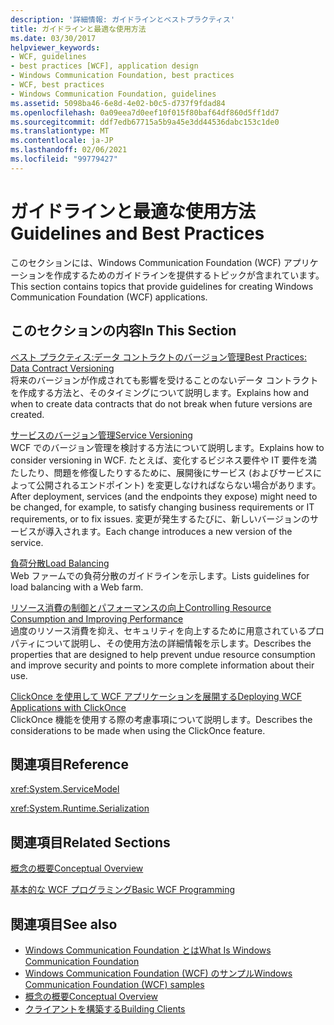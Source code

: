 ```yaml
---
description: '詳細情報: ガイドラインとベストプラクティス'
title: ガイドラインと最適な使用方法
ms.date: 03/30/2017
helpviewer_keywords:
- WCF, guidelines
- best practices [WCF], application design
- Windows Communication Foundation, best practices
- WCF, best practices
- Windows Communication Foundation, guidelines
ms.assetid: 5098ba46-6e8d-4e02-b0c5-d737f9fdad84
ms.openlocfilehash: 0a09eea7d0eef10f015f80baf64df860d5ff1dd7
ms.sourcegitcommit: ddf7edb67715a5b9a45e3dd44536dabc153c1de0
ms.translationtype: MT
ms.contentlocale: ja-JP
ms.lasthandoff: 02/06/2021
ms.locfileid: "99779427"
---
```

# <a name="guidelines-and-best-practices"></a><span data-ttu-id="97c2e-103">ガイドラインと最適な使用方法</span><span class="sxs-lookup"><span data-stu-id="97c2e-103">Guidelines and Best Practices</span></span>

<span data-ttu-id="97c2e-104">このセクションには、Windows Communication Foundation (WCF) アプリケーションを作成するためのガイドラインを提供するトピックが含まれています。</span><span class="sxs-lookup"><span data-stu-id="97c2e-104">This section contains topics that provide guidelines for creating Windows Communication Foundation (WCF) applications.</span></span>  
  
## <a name="in-this-section"></a><span data-ttu-id="97c2e-105">このセクションの内容</span><span class="sxs-lookup"><span data-stu-id="97c2e-105">In This Section</span></span>  

 [<span data-ttu-id="97c2e-106">ベスト プラクティス:データ コントラクトのバージョン管理</span><span class="sxs-lookup"><span data-stu-id="97c2e-106">Best Practices: Data Contract Versioning</span></span>](best-practices-data-contract-versioning.md)  
 <span data-ttu-id="97c2e-107">将来のバージョンが作成されても影響を受けることのないデータ コントラクトを作成する方法と、そのタイミングについて説明します。</span><span class="sxs-lookup"><span data-stu-id="97c2e-107">Explains how and when to create data contracts that do not break when future versions are created.</span></span>  
  
 [<span data-ttu-id="97c2e-108">サービスのバージョン管理</span><span class="sxs-lookup"><span data-stu-id="97c2e-108">Service Versioning</span></span>](service-versioning.md)  
 <span data-ttu-id="97c2e-109">WCF でのバージョン管理を検討する方法について説明します。</span><span class="sxs-lookup"><span data-stu-id="97c2e-109">Explains how to consider versioning in WCF.</span></span> <span data-ttu-id="97c2e-110">たとえば、変化するビジネス要件や IT 要件を満たしたり、問題を修復したりするために、展開後にサービス (およびサービスによって公開されるエンドポイント) を変更しなければならない場合があります。</span><span class="sxs-lookup"><span data-stu-id="97c2e-110">After deployment, services (and the endpoints they expose) might need to be changed, for example, to satisfy changing business requirements or IT requirements, or to fix issues.</span></span> <span data-ttu-id="97c2e-111">変更が発生するたびに、新しいバージョンのサービスが導入されます。</span><span class="sxs-lookup"><span data-stu-id="97c2e-111">Each change introduces a new version of the service.</span></span>  
  
 [<span data-ttu-id="97c2e-112">負荷分散</span><span class="sxs-lookup"><span data-stu-id="97c2e-112">Load Balancing</span></span>](load-balancing.md)  
 <span data-ttu-id="97c2e-113">Web ファームでの負荷分散のガイドラインを示します。</span><span class="sxs-lookup"><span data-stu-id="97c2e-113">Lists guidelines for load balancing with a Web farm.</span></span>  
  
 [<span data-ttu-id="97c2e-114">リソース消費の制御とパフォーマンスの向上</span><span class="sxs-lookup"><span data-stu-id="97c2e-114">Controlling Resource Consumption and Improving Performance</span></span>](controlling-resource-consumption-and-improving-performance.md)  
 <span data-ttu-id="97c2e-115">過度のリソース消費を抑え、セキュリティを向上するために用意されているプロパティについて説明し、その使用方法の詳細情報を示します。</span><span class="sxs-lookup"><span data-stu-id="97c2e-115">Describes the properties that are designed to help prevent undue resource consumption and improve security and points to more complete information about their use.</span></span>  
  
 [<span data-ttu-id="97c2e-116">ClickOnce を使用して WCF アプリケーションを展開する</span><span class="sxs-lookup"><span data-stu-id="97c2e-116">Deploying WCF Applications with ClickOnce</span></span>](deploying-wcf-applications-with-clickonce.md)  
 <span data-ttu-id="97c2e-117">ClickOnce 機能を使用する際の考慮事項について説明します。</span><span class="sxs-lookup"><span data-stu-id="97c2e-117">Describes the considerations to be made when using the ClickOnce feature.</span></span>  
  
## <a name="reference"></a><span data-ttu-id="97c2e-118">関連項目</span><span class="sxs-lookup"><span data-stu-id="97c2e-118">Reference</span></span>  

 <xref:System.ServiceModel>  
  
 <xref:System.Runtime.Serialization>  
  
## <a name="related-sections"></a><span data-ttu-id="97c2e-119">関連項目</span><span class="sxs-lookup"><span data-stu-id="97c2e-119">Related Sections</span></span>  

 [<span data-ttu-id="97c2e-120">概念の概要</span><span class="sxs-lookup"><span data-stu-id="97c2e-120">Conceptual Overview</span></span>](conceptual-overview.md)  
  
 [<span data-ttu-id="97c2e-121">基本的な WCF プログラミング</span><span class="sxs-lookup"><span data-stu-id="97c2e-121">Basic WCF Programming</span></span>](basic-wcf-programming.md)  
  
## <a name="see-also"></a><span data-ttu-id="97c2e-122">関連項目</span><span class="sxs-lookup"><span data-stu-id="97c2e-122">See also</span></span>

- [<span data-ttu-id="97c2e-123">Windows Communication Foundation とは</span><span class="sxs-lookup"><span data-stu-id="97c2e-123">What Is Windows Communication Foundation</span></span>](whats-wcf.md)
- [<span data-ttu-id="97c2e-124">Windows Communication Foundation (WCF) のサンプル</span><span class="sxs-lookup"><span data-stu-id="97c2e-124">Windows Communication Foundation (WCF) samples</span></span>](./samples/index.md)
- [<span data-ttu-id="97c2e-125">概念の概要</span><span class="sxs-lookup"><span data-stu-id="97c2e-125">Conceptual Overview</span></span>](conceptual-overview.md)
- [<span data-ttu-id="97c2e-126">クライアントを構築する</span><span class="sxs-lookup"><span data-stu-id="97c2e-126">Building Clients</span></span>](building-clients.md)
